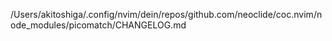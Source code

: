 /Users/akitoshiga/.config/nvim/dein/repos/github.com/neoclide/coc.nvim/node_modules/picomatch/CHANGELOG.md